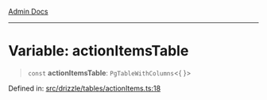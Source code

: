 [Admin Docs](/)

***

# Variable: actionItemsTable

> `const` **actionItemsTable**: `PgTableWithColumns`\<\{ \}\>

Defined in: [src/drizzle/tables/actionItems.ts:18](https://github.com/Sourya07/talawa-api/blob/ead7a48e0174153214ee7311f8b242ee1c1a12ca/src/drizzle/tables/actionItems.ts#L18)
